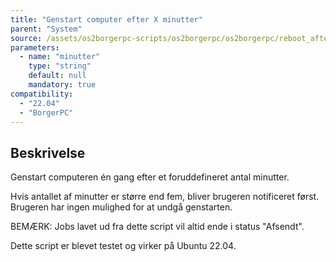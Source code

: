 ```yaml
---
title: "Genstart computer efter X minutter"
parent: "System"
source: /assets/os2borgerpc-scripts/os2borgerpc/os2borgerpc/reboot_after_time.sh
parameters:
  - name: "minutter"
    type: "string"
    default: null
    mandatory: true
compatibility:  
  - "22.04"
  - "BorgerPC"
---
```


## Beskrivelse
Genstart computeren én gang efter et foruddefineret antal minutter.

Hvis antallet af minutter er større end fem, bliver brugeren notificeret først. Brugeren har ingen mulighed for at undgå genstarten.

BEMÆRK: Jobs lavet ud fra dette script vil altid ende i status "Afsendt".

Dette script er blevet testet og virker på Ubuntu 22.04.